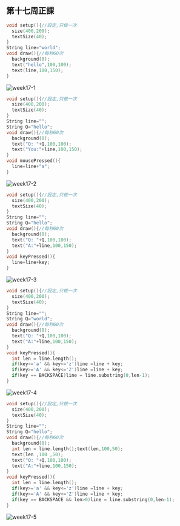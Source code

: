 ## 第十七周正課

```c
void setup(){//設定,只做一次
  size(400,200);
  textSize(40);
}
String line="world";
void draw(){//每秒60次
  background(0);
  text("hello",100,100);
  text(line,100,150);
}
```
![week17-1](https://user-images.githubusercontent.com/71545492/122496754-d8cf6980-d01e-11eb-8e59-292d74a70504.png)


```c
void setup(){//設定,只做一次
  size(400,200);
  textSize(40);
}
String line="";
String Q="hello";
void draw(){//每秒60次
  background(0);
  text("Q: "+Q,100,100);
  text("You:"+line,100,150);
}
void mousePressed(){
  line=line+"a";
}
```
![week17-2](https://user-images.githubusercontent.com/71545492/122501990-4f249980-d028-11eb-9bb1-259e9b7fe26b.png)


```c
void setup(){//設定,只做一次
  size(400,200);
  textSize(40);
}
String line="";
String Q="hello";
void draw(){//每秒60次
  background(0);
  text("Q: "+Q,100,100);
  text("A:"+line,100,150);
}
void keyPressed(){
  line=line+key;
}
```
![week17-3](https://user-images.githubusercontent.com/71545492/122496768-dff67780-d01e-11eb-971a-6b9edeab7bfd.png)

```c
void setup(){//設定,只做一次
  size(400,200);
  textSize(40);
}
String line="";
String Q="world";
void draw(){//每秒60次
  background(0);
  text("Q: "+Q,100,100);
  text("A:"+line,100,150);
}
void keyPressed(){
  int len = line.length();
  if(key>='a' && key<='z')line =line + key;
  if(key>='A' && key<='Z')line =line + key;
  if(key == BACKSPACE)line = line.substring(0,len-1);
}
```
![week17-4](https://user-images.githubusercontent.com/71545492/122500425-5ac29100-d025-11eb-9428-e31cf776801c.png)

```c
void setup(){//設定,只做一次
  size(400,200);
  textSize(40);
}
String line="";
String Q="hello";
void draw(){//每秒60次
  background(0);
  int len = line.length();text(len,100,50);
  text(len ,100 ,50);
  text("Q: "+Q,100,100);
  text("A:"+line,100,150);
}
void keyPressed(){
  int len = line.length();
  if(key>='a' && key<='z')line =line + key;
  if(key>='A' && key<='Z')line =line + key;
  if(key == BACKSPACE && len>0)line = line.substring(0,len-1);
}
```
![week17-5](https://user-images.githubusercontent.com/71545492/122500592-aaa15800-d025-11eb-8c9a-10c39317350f.png)
